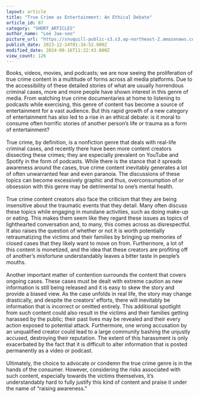 ```yaml
---
layout: article
title: "True Crime as Entertainment: An Ethical Debate"
article_id: 87
category: "SHORT_ARTICLES"
author_name: "Lee Jae-seo"
picture_url: "https://snuquill-public-s3.s3.ap-northeast-2.amazonaws.com/photo/article/d624b222-41ee-4de2-8108-f40def8ceb87.jpeg"
publish_date: 2023-12-24T01:34:52.000Z
modified_date: 2024-09-16T11:22:43.000Z
view_count: 126
---
```


Books, videos, movies, and podcasts; we are now seeing the proliferation of true crime content in a multitude of forms across all media platforms. Due to the accessibility of these detailed stories of what are usually horrendous criminal cases, more and more people have shown interest in this genre of media. From watching true crime documentaries at home to listening to podcasts while exercising, this genre of content has become a source of entertainment for a vast audience. But this rapid growth of a new category of entertainment has also led to a rise in an ethical debate: is it moral to consume often horrific stories of another person’s life or trauma as a form of entertainment? <br><br>True crime, by definition, is a nonfiction genre that deals with real-life criminal cases, and recently there have been more content creators dissecting these crimes; they are especially prevalent on YouTube and Spotify in the form of podcasts. While there is the stance that it spreads awareness around the cases, true crime content inevitably generates a lot of often unwarranted fear and even paranoia. The discussions of these topics can become excessively graphic and thus, overconsumption of or obsession with this genre may be detrimental to one’s mental health.<br><br>True crime content creators also face the criticism that they are being insensitive about the traumatic events that they detail. Many often discuss these topics while engaging in mundane activities, such as doing make-up or eating. This makes them seem like they regard these issues as topics of lighthearted conversation and, to many, this comes across as disrespectful. It also raises the question of whether or not it is worth potentially retraumatizing the victims and their families by bringing up memories of closed cases that they likely want to move on from. Furthermore, a lot of this content is monetized, and the idea that these creators are profiting off of another’s misfortune understandably leaves a bitter taste in people’s mouths. <br><br>Another important matter of contention surrounds the content that covers ongoing cases. These cases must be dealt with extreme caution as new information is still being released and it is easy to skew the story and provide a biased view. As the case unfolds in real life, the story may change drastically, and despite the creators’ efforts, there will inevitably be information that is incorrect or omitted entirely. This additional spotlight from such content could also result in the victims and their families getting harassed by the public; their past lives may be revealed and their every action exposed to potential attack. Furthermore, one wrong accusation by an unqualified creator could lead to a large community bashing the unjustly accused, destroying their reputation. The extent of this harassment is only exacerbated by the fact that it is difficult to alter information that is posted permanently as a video or podcast.<br><br>Ultimately, the choice to advocate or condemn the true crime genre is in the hands of the consumer. However, considering the risks associated with such content, especially towards the victims themselves, it’s understandably hard to fully justify this kind of content and praise it under the name of “raising awareness.”<br>
